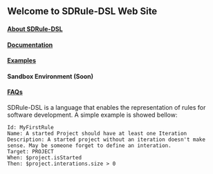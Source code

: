 ## Welcome to SDRule-DSL Web Site

#### [About SDRule-DSL](about.md)
#### [Documentation](doc/index.md)
#### [Examples](examples/index.md)
#### Sandbox Environment (Soon)
#### [FAQs](faqs.md)

SDRule-DSL is a language that enables the representation of rules for software development. A simple example is showed bellow:

```
Id: MyFirstRule
Name: A started Project should have at least one Iteration
Description: A started project without an iteration doesn't make sense. May be someone forget to define an interation.
Target: PROJECT
When: $project.isStarted
Then: $project.interations.size > 0
```
